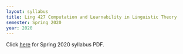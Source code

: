 ```yaml
---
layout: syllabus
title: Ling 427 Computation and Learnability in Linguistic Theory
semester: Spring 2020
year: 2020
---
```


Click [here](/assets/pdfsyllabi/sp2020-ling427.pdf) for Spring 2020 syllabus PDF.
